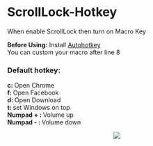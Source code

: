 # ScrollLock-Hotkey
When enable ScrollLock then turn on Macro Key

<b>Before Using:</b> Install <a href="https://www.autohotkey.com/">Autohotkey</a>  
You can custom your macro after line 8

### Default hotkey:
<b>c: </b> Open Chrome  
<b>f: </b> Open Facebook  
<b>d: </b> Open Download  
<b>t: </b> set Windows on top  
<b>Numpad + : </b>Volume up  
<b>Numpad - : </b>Volume down  
  
<p align = center>
<img src="https://cdn.techgyd.com/What-Is-Scroll-Lock-What-Does-Scroll-Lock-Do-3.png" />
  </p>
